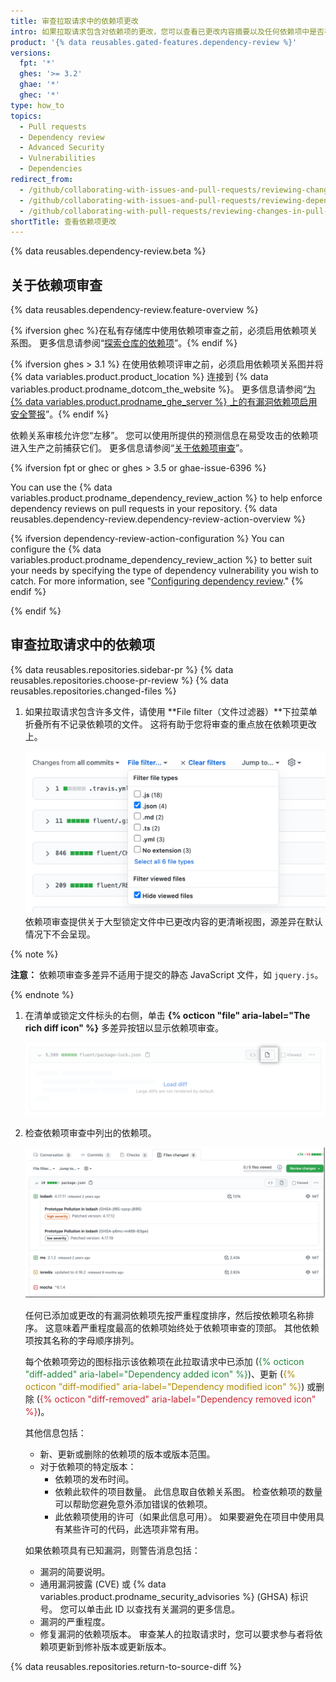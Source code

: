 ```yaml
---
title: 审查拉取请求中的依赖项更改
intro: 如果拉取请求包含对依赖项的更改，您可以查看已更改内容摘要以及任何依赖项中是否存在已知漏洞。
product: '{% data reusables.gated-features.dependency-review %}'
versions:
  fpt: '*'
  ghes: '>= 3.2'
  ghae: '*'
  ghec: '*'
type: how_to
topics:
  - Pull requests
  - Dependency review
  - Advanced Security
  - Vulnerabilities
  - Dependencies
redirect_from:
  - /github/collaborating-with-issues-and-pull-requests/reviewing-changes-in-pull-requests/reviewing-dependency-changes-in-a-pull-request
  - /github/collaborating-with-issues-and-pull-requests/reviewing-dependency-changes-in-a-pull-request
  - /github/collaborating-with-pull-requests/reviewing-changes-in-pull-requests/reviewing-dependency-changes-in-a-pull-request
shortTitle: 查看依赖项更改
---
```


<!--Marketing-LINK: From /features/security/software-supply-chain page "Sign up for the dependency review beta" and "Reviewing dependency changes in a pull request".-->

{% data reusables.dependency-review.beta %}

## 关于依赖项审查

{% data reusables.dependency-review.feature-overview %}

{% ifversion ghec %}在私有存储库中使用依赖项审查之前，必须启用依赖项关系图。 更多信息请参阅“[探索仓库的依赖项](/code-security/supply-chain-security/understanding-your-software-supply-chain/exploring-the-dependencies-of-a-repository#enabling-and-disabling-the-dependency-graph-for-a-private-repository)”。{% endif %}

{% ifversion ghes > 3.1 %} 在使用依赖项评审之前，必须启用依赖项关系图并将 {% data variables.product.product_location %} 连接到 {% data variables.product.prodname_dotcom_the_website %}。 更多信息请参阅“[为 {% data variables.product.prodname_ghe_server %} 上的有漏洞依赖项启用安全警报](/admin/configuration/managing-connections-between-github-enterprise-server-and-github-enterprise-cloud/enabling-alerts-for-vulnerable-dependencies-on-github-enterprise-server)”。{% endif %}

依赖关系审核允许您“左移”。 您可以使用所提供的预测信息在易受攻击的依赖项进入生产之前捕获它们。 更多信息请参阅“[关于依赖项审查](/code-security/supply-chain-security/about-dependency-review)”。

{% ifversion fpt or ghec or ghes > 3.5 or ghae-issue-6396 %}

You can use the {% data variables.product.prodname_dependency_review_action %} to help enforce dependency reviews on pull requests in your repository. {% data reusables.dependency-review.dependency-review-action-overview %}

{% ifversion dependency-review-action-configuration %}
You can configure the {% data variables.product.prodname_dependency_review_action %} to better suit your needs by specifying the type of dependency vulnerability you wish to catch. For more information, see "[Configuring dependency review](/code-security/supply-chain-security/understanding-your-software-supply-chain/configuring-dependency-review#configuring-the-dependency-review-github-action)."
{% endif %}

{% endif %}
## 审查拉取请求中的依赖项

{% data reusables.repositories.sidebar-pr %}
{% data reusables.repositories.choose-pr-review %}
{% data reusables.repositories.changed-files %}

1. 如果拉取请求包含许多文件，请使用 **File filter（文件过滤器）**下拉菜单折叠所有不记录依赖项的文件。 这将有助于您将审查的重点放在依赖项更改上。

   ![文件过滤器菜单](/assets/images/help/pull_requests/file-filter-menu-json.png) 依赖项审查提供关于大型锁定文件中已更改内容的更清晰视图，源差异在默认情况下不会呈现。

  {% note %}

   **注意：** 依赖项审查多差异不适用于提交的静态 JavaScript 文件，如 `jquery.js`。

   {% endnote %}

1. 在清单或锁定文件标头的右侧，单击 **{% octicon "file" aria-label="The rich diff icon" %}** 多差异按钮以显示依赖项审查。

   ![多差异按钮](/assets/images/help/pull_requests/dependency-review-rich-diff.png)

2. 检查依赖项审查中列出的依赖项。

   ![依赖项审查中的漏洞警告](/assets/images/help/pull_requests/dependency-review-vulnerability.png)

   任何已添加或更改的有漏洞依赖项先按严重程度排序，然后按依赖项名称排序。 这意味着严重程度最高的依赖项始终处于依赖项审查的顶部。 其他依赖项按其名称的字母顺序排列。

   每个依赖项旁边的图标指示该依赖项在此拉取请求中已添加 (<span style="color:#22863a">{% octicon "diff-added" aria-label="Dependency added icon" %}</span>)、更新 (<span style="color:#b08800">{% octicon "diff-modified" aria-label="Dependency modified icon" %}</span>) 或删除 (<span style="color:#cb2431">{% octicon "diff-removed" aria-label="Dependency removed icon" %}</span>)。

   其他信息包括：

   * 新、更新或删除的依赖项的版本或版本范围。
   * 对于依赖项的特定版本：
      * 依赖项的发布时间。
      * 依赖此软件的项目数量。 此信息取自依赖关系图。 检查依赖项的数量可以帮助您避免意外添加错误的依赖项。
      * 此依赖项使用的许可（如果此信息可用）。 如果要避免在项目中使用具有某些许可的代码，此选项非常有用。

   如果依赖项具有已知漏洞，则警告消息包括：

   * 漏洞的简要说明。
   * 通用漏洞披露 (CVE) 或 {% data variables.product.prodname_security_advisories %} (GHSA) 标识号。 您可以单击此 ID 以查找有关漏洞的更多信息。
   * 漏洞的严重程度。
   * 修复漏洞的依赖项版本。 审查某人的拉取请求时，您可以要求参与者将依赖项更新到修补版本或更新版本。

{% data reusables.repositories.return-to-source-diff %}
